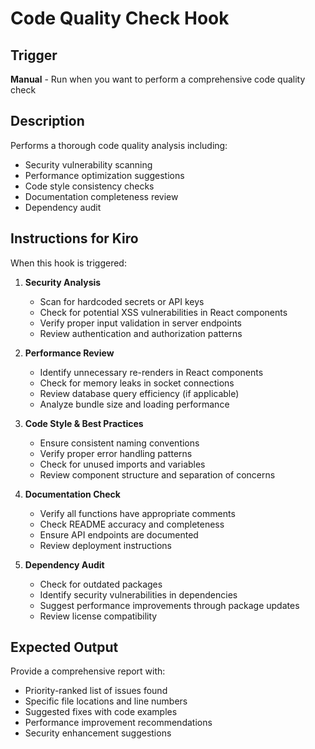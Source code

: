 # Code Quality Check Hook

## Trigger
**Manual** - Run when you want to perform a comprehensive code quality check

## Description
Performs a thorough code quality analysis including:
- Security vulnerability scanning
- Performance optimization suggestions
- Code style consistency checks
- Documentation completeness review
- Dependency audit

## Instructions for Kiro
When this hook is triggered:

1. **Security Analysis**
   - Scan for hardcoded secrets or API keys
   - Check for potential XSS vulnerabilities in React components
   - Verify proper input validation in server endpoints
   - Review authentication and authorization patterns

2. **Performance Review**
   - Identify unnecessary re-renders in React components
   - Check for memory leaks in socket connections
   - Review database query efficiency (if applicable)
   - Analyze bundle size and loading performance

3. **Code Style & Best Practices**
   - Ensure consistent naming conventions
   - Verify proper error handling patterns
   - Check for unused imports and variables
   - Review component structure and separation of concerns

4. **Documentation Check**
   - Verify all functions have appropriate comments
   - Check README accuracy and completeness
   - Ensure API endpoints are documented
   - Review deployment instructions

5. **Dependency Audit**
   - Check for outdated packages
   - Identify security vulnerabilities in dependencies
   - Suggest performance improvements through package updates
   - Review license compatibility

## Expected Output
Provide a comprehensive report with:
- Priority-ranked list of issues found
- Specific file locations and line numbers
- Suggested fixes with code examples
- Performance improvement recommendations
- Security enhancement suggestions